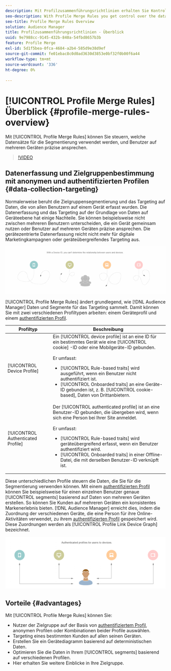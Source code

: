 ```yaml
---
description: Mit Profilzusammenführungsrichtlinien erhalten Sie Kontrolle über die für die Segmentierung verwendeten Datensätze und können eine Person auf mehreren Geräten präzise ansprechen.
seo-description: With Profile Merge Rules you get control over the data sets used for segmentation and can target a person accurately across multiple devices.
seo-title: Profile Merge Rules Overview
solution: Audience Manager
title: Profilzusammenführungsrichtlinien - Überblick
uuid: 9e7988cc-9145-432b-840a-54fbd8657b3b
feature: Profile Merge
exl-id: 5d1f5bea-0fca-4684-a2b4-585d9e38d9ef
source-git-commit: fe01ebac8c0d0ad3630d3853e0bf32f0b00f6a44
workflow-type: tm+mt
source-wordcount: '336'
ht-degree: 0%

---
```


# [!UICONTROL Profile Merge Rules] Überblick {#profile-merge-rules-overview}

Mit [!UICONTROL Profile Merge Rules] können Sie steuern, welche Datensätze für die Segmentierung verwendet werden, und Benutzer auf mehreren Geräten präzise ansprechen.

>[!VIDEO](https://video.tv.adobe.com/v/28974)

## Datenerfassung und Zielgruppenbestimmung mit anonymen und authentifizierten Profilen {#data-collection-targeting}

Normalerweise beruht die Zielgruppensegmentierung und das Targeting auf Daten, die von allen Benutzern auf einem Gerät erfasst wurden. Die Datenerfassung und das Targeting auf der Grundlage von Daten auf Geräteebene hat einige Nachteile. Sie können beispielsweise nicht zwischen mehreren Benutzern unterscheiden, die ein Gerät gemeinsam nutzen oder Benutzer auf mehreren Geräten präzise ansprechen. Die gerätezentrierte Datenerfassung reicht nicht mehr für digitale Marketingkampagnen oder geräteübergreifendes Targeting aus.

![](assets/unauthenticated2.png)

[!UICONTROL Profile Merge Rules] ändert grundlegend, wie [!DNL Audience Manager] Daten und Segmente für das Targeting sammelt. Damit können Sie mit zwei verschiedenen Profiltypen arbeiten: einem Geräteprofil und einem [authentifizierten Profil](../../reference/visitor-authentication-states.md).

| Profiltyp | Beschreibung |
|---|---|
| [!UICONTROL Device Profile] | Ein [!UICONTROL device profile] ist an eine ID für ein bestimmtes Gerät wie eine [!UICONTROL cookie] -ID oder eine Mobilgeräte-ID gebunden.<br><br> Er umfasst:<ul><li>[!UICONTROL Rule-based traits] wird ausgeführt, wenn ein Benutzer nicht authentifiziert ist.</li><li>[!UICONTROL Onboarded traits] an eine Geräte-ID gebunden ist, z. B. [!UICONTROL cookie-based], Daten von Drittanbietern.</li></ul> |
| [!UICONTROL Authenticated Profile] | Der [!UICONTROL authenticated profile] ist an eine Benutzer-ID gebunden, die übergeben wird, wenn sich eine Person bei Ihrer Site anmeldet.<br><br>Er umfasst:<ul><li>[!UICONTROL Rule-based traits] wird geräteübergreifend erfasst, wenn ein Benutzer authentifiziert wird.</li><li>[!UICONTROL Onboarded traits] in einer Offline-Datei, die mit derselben Benutzer-ID verknüpft ist.</li></ul> |

Diese unterschiedlichen Profile steuern die Daten, die Sie für die Segmentierung verwenden können. Mit einem [authentifizierten Profil](../../reference/visitor-authentication-states.md) können Sie beispielsweise für einen einzelnen Benutzer genaue [!UICONTROL segments] basierend auf Daten von mehreren Geräten erstellen. So können Sie Kunden auf mehreren Geräten ein konsistentes Markenerlebnis bieten. [!DNL Audience Manager] erreicht dies, indem die Zuordnung der verschiedenen Geräte, die eine Person für ihre Online-Aktivitäten verwendet, zu ihrem [authentifizierten Profil](../../reference/visitor-authentication-states.md) gespeichert wird. Diese Zuordnungen werden als [!UICONTROL Profile Link Device Graph] bezeichnet.

![](assets/authenticated2.png)

## Vorteile {#advantages}

Mit [!UICONTROL Profile Merge Rules] können Sie:

* Nutzer der Zielgruppe auf der Basis von [authentifiziertem Profil](../../reference/visitor-authentication-states.md), anonymen Profilen oder Kombinationen beider Profile auswählen.
* Targeting eines bestimmten Kunden auf allen seinen Geräten.
* Erstellen Sie ein Gerätediagramm basierend auf deterministischen Daten.
* Optimieren Sie die Daten in Ihrem [!UICONTROL segments] basierend auf verschiedenen Profilen.
* Hier erhalten Sie weitere Einblicke in Ihre Zielgruppe.
